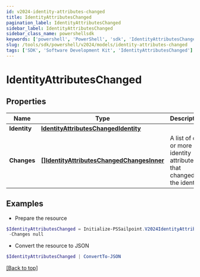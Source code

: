 ```yaml
---
id: v2024-identity-attributes-changed
title: IdentityAttributesChanged
pagination_label: IdentityAttributesChanged
sidebar_label: IdentityAttributesChanged
sidebar_class_name: powershellsdk
keywords: ['powershell', 'PowerShell', 'sdk', 'IdentityAttributesChanged'] 
slug: /tools/sdk/powershell/v2024/models/identity-attributes-changed
tags: ['SDK', 'Software Development Kit', 'IdentityAttributesChanged']
---
```



# IdentityAttributesChanged

## Properties

Name | Type | Description | Notes
------------ | ------------- | ------------- | -------------
**Identity** |  [**IdentityAttributesChangedIdentity**](identity-attributes-changed-identity) |  | [required]
**Changes** |  [**[]IdentityAttributesChangedChangesInner**](identity-attributes-changed-changes-inner) | A list of one or more identity attributes that changed on the identity. | [required]

## Examples

- Prepare the resource
```powershell
$IdentityAttributesChanged = Initialize-PSSailpoint.V2024IdentityAttributesChanged  -Identity null `
 -Changes null
```

- Convert the resource to JSON
```powershell
$IdentityAttributesChanged | ConvertTo-JSON
```


[[Back to top]](#) 

